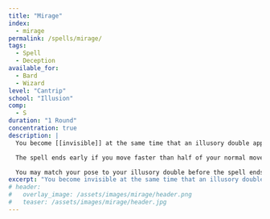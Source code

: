 ```yaml
---
title: "Mirage"
index: 
  - mirage
permalink: /spells/mirage/
tags:
  - Spell
  - Deception
available_for:
  - Bard
  - Wizard
level: "Cantrip"
school: "Illusion"
comp:
  - S
duration: "1 Round"
concentration: true
description: |
  You become [[invisible]] at the same time that an illusory double appears instead of you. For the duration, you can sneak around silently at half your movement speed and perform actions as normal.

  The spell ends early if you move faster than half of your normal movement speed, touch another creature, perform an attack, make an audible sound, or if someone tries to interact with your illusion. You automatically fail Constitution saving throws to maintain concentration when this spell is interrupted.

  You may match your pose to your illusory double before the spell ends, making it seem like you were there all along. This way, you can make your dagger appear to teleport from your belt and into your hand, pocket a coin while seeming to sit still, etc. Otherwise, it will seem as if you've teleported to your current position.
excerpt: "You become invisible at the same time that an illusory double appears instead of you."
# header:
#   overlay_image: /assets/images/mirage/header.png
#   teaser: /assets/images/mirage/header.jpg
---
```


